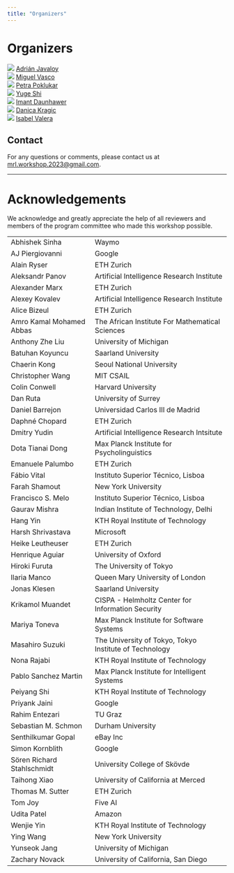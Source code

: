 ```yaml
---
title: "Organizers"
---
```


# Organizers

<div class="list-of-people">
    <div class="person">
        <img src="/organizing-team/adrian.jpg">
        <a href="http://adrian.javaloy.com/" target="_blank">Adrián Javaloy</a>
    </div>
    <div class="person">
        <img src="/organizing-team/miguel.png">
        <a href="https://www.miguelvasco.com/" target="_blank">Miguel Vasco</a>
    </div>
    <div class="person">
        <img src="/organizing-team/petra.jpg">
        <a href="https://people.kth.se/~poklukar/" target="_blank">Petra Poklukar</a>
    </div>
    <div class="person">
        <img src="/organizing-team/yuge.png">
        <a href="https://yugeten.github.io/" target="_blank">Yuge Shi</a>
    </div>
    <div class="person">
        <img src="/organizing-team/imant.jpg">
        <a href="https://mds.inf.ethz.ch/team/detail/imant-daunhawer" target="_blank">Imant Daunhawer</a>
    </div>
    <div class="person">
        <img src="/organizing-team/danica.jpg">
        <a href="https://www.csc.kth.se/~danik/" target="_blank">Danica Kragic</a>
    </div>
    <div class="person">
        <img src="/organizing-team/isabel.png">
        <a href="https://ivaleram.github.io/" target="_blank">Isabel Valera</a>
    </div>
</div>
<script>
  var ul = document.querySelector('div.list-of-people');
  for (var i = ul.children.length; i >= 0; i--) {
      ul.appendChild(ul.children[Math.random() * i | 0]);
  }
</script>


## Contact

For any questions or comments, please contact us at <mrl.workshop.2023@gmail.com>.

---

# Acknowledgements

We acknowledge and greatly appreciate the help of all reviewers and
members of the program committee who made this workshop possible.

<table class="table table-bordered table-hover table-condensed">
<!-- <thead><tr><th title="Field #1">FIELD1</th> -->
<!-- <th title="Field #2">FIELD2</th> -->
<!-- </tr></thead> -->
<tbody><tr>
<td>Abhishek Sinha</td>
<td> Waymo</td>
</tr>
<tr>
<td>AJ Piergiovanni</td>
<td> Google</td>
</tr>
<tr>
<td>Alain Ryser</td>
<td> ETH Zurich</td>
</tr>
<tr>
<td>Aleksandr Panov</td>
<td> Artificial Intelligence Research Institute</td>
</tr>
<tr>
<td>Alexander Marx</td>
<td> ETH Zurich</td>
</tr>
<tr>
<td>Alexey Kovalev</td>
<td> Artificial Intelligence Research Institute</td>
</tr>
<tr>
<td>Alice Bizeul</td>
<td> ETH Zurich</td>
</tr>
<tr>
<td>Amro Kamal Mohamed Abbas &nbsp</td>
<td> The African Institute For Mathematical Sciences</td>
</tr>
<tr>
<td>Anthony Zhe Liu</td>
<td> University of Michigan</td>
</tr>
<tr>
<td>Batuhan Koyuncu</td>
<td> Saarland University</td>
</tr>
<tr>
<td>Chaerin Kong</td>
<td> Seoul National University</td>
</tr>
<tr>
<td>Christopher Wang</td>
<td> MIT CSAIL</td>
</tr>
<tr>
<td>Colin Conwell</td>
<td> Harvard University</td>
</tr>
<tr>
<td>Dan Ruta</td>
<td> University of Surrey</td>
</tr>
<tr>
<td>Daniel Barrejon</td>
<td> Universidad Carlos III de Madrid</td>
</tr>
<tr>
<td>Daphné Chopard</td>
<td> ETH Zurich</td>
</tr>
<tr>
<td>Dmitry Yudin</td>
<td> Artificial Intelligence Research Intsitute</td>
</tr>
<tr>
<td>Dota Tianai Dong</td>
<td> Max Planck Institute for Psycholinguistics </td>
</tr>
<tr>
<td>Emanuele Palumbo</td>
<td> ETH Zurich</td>
</tr>
<tr>
<td>Fábio Vital</td>
<td> Instituto Superior Técnico, Lisboa</td>
</tr>
<tr>
<td>Farah Shamout</td>
<td> New York University</td>
</tr>
<tr>
<td>Francisco S. Melo</td>
<td> Instituto Superior Técnico, Lisboa</td>
</tr>
<tr>
<td>Gaurav Mishra</td>
<td> Indian Institute of Technology, Delhi</td>
</tr>
<tr>
<td>Hang Yin</td>
<td> KTH Royal Institute of Technology</td>
</tr>
<tr>
<td>Harsh Shrivastava</td>
<td> Microsoft</td>
</tr>
<tr>
<td>Heike Leutheuser</td>
<td> ETH Zurich</td>
</tr>
<tr>
<td>Henrique Aguiar</td>
<td> University of Oxford</td>
</tr>
<tr>
<td>Hiroki Furuta</td>
<td> The University of Tokyo</td>
</tr>
<tr>
<td>Ilaria Manco</td>
<td> Queen Mary University of London</td>
</tr>
<tr>
<td>Jonas Klesen</td>
<td> Saarland University</td>
</tr>
<tr>
<td>Krikamol Muandet</td>
<td> CISPA - Helmholtz Center for Information Security</td>
</tr>
<tr>
<td>Mariya Toneva</td>
<td> Max Planck Institute for Software Systems</td>
</tr>
<tr>
<td>Masahiro Suzuki</td>
<td> The University of Tokyo, Tokyo Institute of Technology</td>
</tr>
<tr>
<td>Nona Rajabi</td>
<td> KTH Royal Institute of Technology</td>
</tr>
<tr>
<td>Pablo Sanchez Martin</td>
<td> Max Planck Institute for Intelligent Systems</td>
</tr>
<tr>
<td>Peiyang Shi</td>
<td> KTH Royal Institute of Technology</td>
</tr>
<tr>
<td>Priyank Jaini</td>
<td> Google</td>
</tr>
<tr>
<td>Rahim Entezari</td>
<td> TU Graz</td>
</tr>
<tr>
<td>Sebastian M. Schmon</td>
<td> Durham University</td>
</tr>
<tr>
<td>Senthilkumar Gopal</td>
<td> eBay Inc</td>
</tr>
<tr>
<td>Simon Kornblith</td>
<td> Google</td>
</tr>
<tr>
<td>Sören Richard Stahlschmidt</td>
<td> University College of Skövde</td>
</tr>
<tr>
<td>Taihong Xiao</td>
<td> University of California at Merced</td>
</tr>
<tr>
<td>Thomas M. Sutter</td>
<td> ETH Zurich</td>
</tr>
<tr>
<td>Tom Joy</td>
<td> Five AI</td>
</tr>
<tr>
<td>Udita Patel</td>
<td> Amazon</td>
</tr>
<tr>
<td>Wenjie Yin</td>
<td> KTH Royal Institute of Technology</td>
</tr>
<tr>
<td>Ying Wang</td>
<td> New York University</td>
</tr>
<tr>
<td>Yunseok Jang</td>
<td> University of Michigan</td>
</tr>
<tr>
<td>Zachary Novack</td>
<td> University of California, San Diego</td>
</tr>
</tbody></table>
